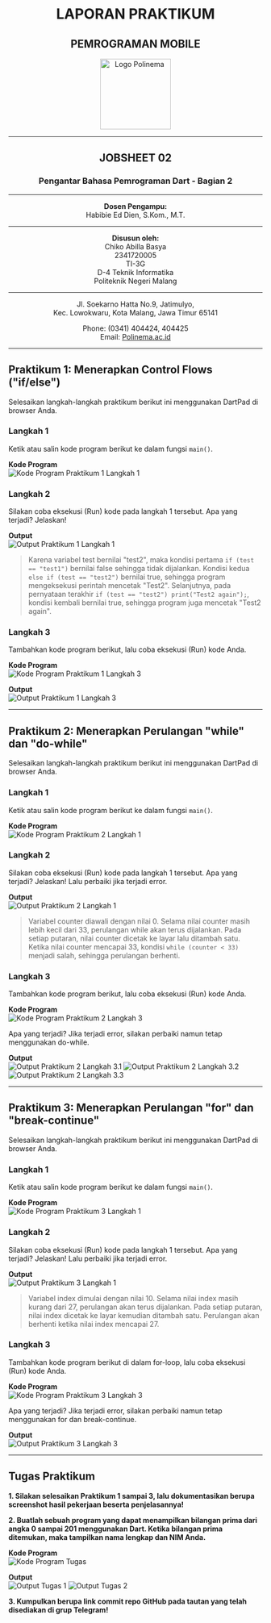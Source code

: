 <div align="center">

# LAPORAN PRAKTIKUM  
## PEMROGRAMAN MOBILE  

<img src="https://3.bp.blogspot.com/-whSxEvHuEds/VOBUC7I5NNI/AAAAAAAAAUY/qfk23ch5o_c/s1600/logo_polinema_by_adminkerapolinema-d3b0ojd.jpg" alt="Logo Polinema" width="140"/>

---

## JOBSHEET 02  
### Pengantar Bahasa Pemrograman Dart - Bagian 2  

---

**Dosen Pengampu:**  
Habibie Ed Dien, S.Kom., M.T.

---

**Disusun oleh:**  
Chiko Abilla Basya  
2341720005  
TI-3G  
D-4 Teknik Informatika  
Politeknik Negeri Malang

---

Jl. Soekarno Hatta No.9, Jatimulyo,  
Kec. Lowokwaru, Kota Malang, Jawa Timur 65141  

Phone: (0341) 404424, 404425  
Email: [Polinema.ac.id](https://www.polinema.ac.id)  

</div>

---

## Praktikum 1: Menerapkan Control Flows ("if/else")

Selesaikan langkah-langkah praktikum berikut ini menggunakan DartPad di browser Anda.

### Langkah 1
Ketik atau salin kode program berikut ke dalam fungsi `main()`.

**Kode Program**  
![Kode Program Praktikum 1 Langkah 1](img/Kode_P1_langkah1.png)

### Langkah 2
Silakan coba eksekusi (Run) kode pada langkah 1 tersebut. Apa yang terjadi? Jelaskan!

**Output**  
![Output Praktikum 1 Langkah 1](img/Output_P1_langkah1.png)

> Karena variabel test bernilai "test2", maka kondisi pertama `if (test == "test1")` bernilai false sehingga tidak dijalankan. Kondisi kedua `else if (test == "test2")` bernilai true, sehingga program mengeksekusi perintah mencetak "Test2". Selanjutnya, pada pernyataan terakhir `if (test == "test2") print("Test2 again");`, kondisi kembali bernilai true, sehingga program juga mencetak "Test2 again".

### Langkah 3
Tambahkan kode program berikut, lalu coba eksekusi (Run) kode Anda.

**Kode Program**  
![Kode Program Praktikum 1 Langkah 3](img/Kode_P1_langkah3.png)

**Output**  
![Output Praktikum 1 Langkah 3](img/Output_P1_langkah3.png)

---

## Praktikum 2: Menerapkan Perulangan "while" dan "do-while"

Selesaikan langkah-langkah praktikum berikut ini menggunakan DartPad di browser Anda.

### Langkah 1
Ketik atau salin kode program berikut ke dalam fungsi `main()`.

**Kode Program**  
![Kode Program Praktikum 2 Langkah 1](img/Kode_P2_langkah1.png)

### Langkah 2
Silakan coba eksekusi (Run) kode pada langkah 1 tersebut. Apa yang terjadi? Jelaskan! Lalu perbaiki jika terjadi error.

**Output**  
![Output Praktikum 2 Langkah 1](img/Output_P2_langkah1.png)

> Variabel counter diawali dengan nilai 0. Selama nilai counter masih lebih kecil dari 33, perulangan while akan terus dijalankan. Pada setiap putaran, nilai counter dicetak ke layar lalu ditambah satu. Ketika nilai counter mencapai 33, kondisi `while (counter < 33)` menjadi salah, sehingga perulangan berhenti.

### Langkah 3
Tambahkan kode program berikut, lalu coba eksekusi (Run) kode Anda.

**Kode Program**  
![Kode Program Praktikum 2 Langkah 3](img/Kode_P2_langkah3.png)

Apa yang terjadi? Jika terjadi error, silakan perbaiki namun tetap menggunakan do-while.

**Output**  
![Output Praktikum 2 Langkah 3.1](img/Output_P2_langkah3.1.png) ![Output Praktikum 2 Langkah 3.2](img/Output_P2_langkah3.2.png) ![Output Praktikum 2 Langkah 3.3](img/Output_P2_langkah3.3.png)

---

## Praktikum 3: Menerapkan Perulangan "for" dan "break-continue"

Selesaikan langkah-langkah praktikum berikut ini menggunakan DartPad di browser Anda.

### Langkah 1
Ketik atau salin kode program berikut ke dalam fungsi `main()`.

**Kode Program**  
![Kode Program Praktikum 3 Langkah 1](img/Kode_P3_langkah1.png)

### Langkah 2
Silakan coba eksekusi (Run) kode pada langkah 1 tersebut. Apa yang terjadi? Jelaskan! Lalu perbaiki jika terjadi error.

**Output**  
![Output Praktikum 3 Langkah 1](img/Output_P3_langkah1.png)

> Variabel index dimulai dengan nilai 10. Selama nilai index masih kurang dari 27, perulangan akan terus dijalankan. Pada setiap putaran, nilai index dicetak ke layar kemudian ditambah satu. Perulangan akan berhenti ketika nilai index mencapai 27.

### Langkah 3
Tambahkan kode program berikut di dalam for-loop, lalu coba eksekusi (Run) kode Anda.

**Kode Program**  
![Kode Program Praktikum 3 Langkah 3](img/Kode_P3_langkah3.png)

Apa yang terjadi? Jika terjadi error, silakan perbaiki namun tetap menggunakan for dan break-continue.

**Output**  
![Output Praktikum 3 Langkah 3](img/Output_P3_langkah3.png)

---

## Tugas Praktikum

**1. Silakan selesaikan Praktikum 1 sampai 3, lalu dokumentasikan berupa screenshot hasil pekerjaan beserta penjelasannya!**

**2. Buatlah sebuah program yang dapat menampilkan bilangan prima dari angka 0 sampai 201 menggunakan Dart. Ketika bilangan prima ditemukan, maka tampilkan nama lengkap dan NIM Anda.**

   **Kode Program**  
   ![Kode Program Tugas](img/Kode_Tugas.png)

   **Output**  
   ![Output Tugas 1](img/Output_Tugas1.png) ![Output Tugas 2](img/Output_Tugas2.png) 

**3. Kumpulkan berupa link commit repo GitHub pada tautan yang telah disediakan di grup Telegram!**